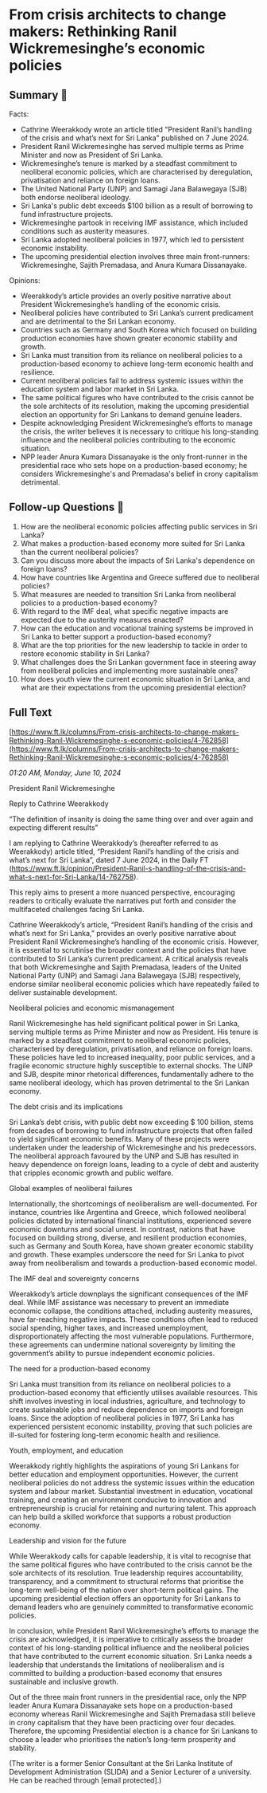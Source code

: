 # From crisis architects to change makers: Rethinking Ranil Wickremesinghe’s economic policies

## Summary 🤖

Facts:
- Cathrine Weerakkody wrote an article titled "President Ranil’s handling of the crisis and what’s next for Sri Lanka" published on 7 June 2024. 
- President Ranil Wickremesinghe has served multiple terms as Prime Minister and now as President of Sri Lanka.
- Wickremesinghe’s tenure is marked by a steadfast commitment to neoliberal economic policies, which are characterised by deregulation, privatisation and reliance on foreign loans.
- The United National Party (UNP) and Samagi Jana Balawegaya (SJB) both endorse neoliberal ideology.
- Sri Lanka's public debt exceeds $100 billion as a result of borrowing to fund infrastructure projects.
- Wickremesinghe partook in receiving IMF assistance, which included conditions such as austerity measures.
- Sri Lanka adopted neoliberal policies in 1977, which led to persistent economic instability.
- The upcoming presidential election involves three main front-runners: Wickremesinghe, Sajith Premadasa, and Anura Kumara Dissanayake.

Opinions:
- Weerakkody’s article provides an overly positive narrative about President Wickremesinghe’s handling of the economic crisis. 
- Neoliberal policies have contributed to Sri Lanka’s current predicament and are detrimental to the Sri Lankan economy. 
- Countries such as Germany and South Korea which focused on building production economies have shown greater economic stability and growth. 
- Sri Lanka must transition from its reliance on neoliberal policies to a production-based economy to achieve long-term economic health and resilience. 
- Current neoliberal policies fail to address systemic issues within the education system and labor market in Sri Lanka.
- The same political figures who have contributed to the crisis cannot be the sole architects of its resolution, making the upcoming presidential election an opportunity for Sri Lankans to demand genuine leaders.  
- Despite acknowledging President Wickremesinghe’s efforts to manage the crisis, the writer believes it is necessary to critique his long-standing influence and the neoliberal policies contributing to the economic situation. 
- NPP leader Anura Kumara Dissanayake is the only front-runner in the presidential race who sets hope on a production-based economy; he considers Wickremesinghe's and Premadasa's belief in crony capitalism detrimental.

## Follow-up Questions 🤖

1. How are the neoliberal economic policies affecting public services in Sri Lanka?
2. What makes a production-based economy more suited for Sri Lanka than the current neoliberal policies?
3. Can you discuss more about the impacts of Sri Lanka's dependence on foreign loans?
4. How have countries like Argentina and Greece suffered due to neoliberal policies?
5. What measures are needed to transition Sri Lanka from neoliberal policies to a production-based economy?
6. With regard to the IMF deal, what specific negative impacts are expected due to the austerity measures enacted?
7. How can the education and vocational training systems be improved in Sri Lanka to better support a production-based economy?
8. What are the top priorities for the new leadership to tackle in order to restore economic stability in Sri Lanka?
9. What challenges does the Sri Lankan government face in steering away from neoliberal policies and implementing more sustainable ones?
10. How does youth view the current economic situation in Sri Lanka, and what are their expectations from the upcoming presidential election?

## Full Text

[https://www.ft.lk/columns/From-crisis-architects-to-change-makers-Rethinking-Ranil-Wickremesinghe-s-economic-policies/4-762858](https://www.ft.lk/columns/From-crisis-architects-to-change-makers-Rethinking-Ranil-Wickremesinghe-s-economic-policies/4-762858)

*01:20 AM, Monday, June 10, 2024*

President Ranil Wickremesinghe

Reply to Cathrine Weerakkody

“The definition of insanity is doing the same thing over and over again and expecting different results”

I am replying to Cathrine Weerakkody’s (hereafter referred to as Weerakkody) article titled, “President Ranil’s handling of the crisis and what’s next for Sri Lanka”, dated 7 June 2024, in the Daily FT (https://www.ft.lk/opinion/President-Ranil-s-handling-of-the-crisis-and-what-s-next-for-Sri-Lanka/14-762758).

This reply aims to present a more nuanced perspective, encouraging readers to critically evaluate the narratives put forth and consider the multifaceted challenges facing Sri Lanka.

Cathrine Weerakkody’s article, “President Ranil’s handling of the crisis and what’s next for Sri Lanka,” provides an overly positive narrative about President Ranil Wickremesinghe’s handling of the economic crisis. However, it is essential to scrutinise the broader context and the policies that have contributed to Sri Lanka’s current predicament. A critical analysis reveals that both Wickremesinghe and Sajith Premadasa, leaders of the United National Party (UNP) and Samagi Jana Balawegaya (SJB) respectively, endorse similar neoliberal economic policies which have repeatedly failed to deliver sustainable development.

Neoliberal policies and economic mismanagement

Ranil Wickremesinghe has held significant political power in Sri Lanka, serving multiple terms as Prime Minister and now as President. His tenure is marked by a steadfast commitment to neoliberal economic policies, characterised by deregulation, privatisation, and reliance on foreign loans. These policies have led to increased inequality, poor public services, and a fragile economic structure highly susceptible to external shocks. The UNP and SJB, despite minor rhetorical differences, fundamentally adhere to the same neoliberal ideology, which has proven detrimental to the Sri Lankan economy.

The debt crisis and its implications

Sri Lanka’s debt crisis, with public debt now exceeding $ 100 billion, stems from decades of borrowing to fund infrastructure projects that often failed to yield significant economic benefits. Many of these projects were undertaken under the leadership of Wickremesinghe and his predecessors. The neoliberal approach favoured by the UNP and SJB has resulted in heavy dependence on foreign loans, leading to a cycle of debt and austerity that cripples economic growth and public welfare.

Global examples of neoliberal failures

Internationally, the shortcomings of neoliberalism are well-documented. For instance, countries like Argentina and Greece, which followed neoliberal policies dictated by international financial institutions, experienced severe economic downturns and social unrest. In contrast, nations that have focused on building strong, diverse, and resilient production economies, such as Germany and South Korea, have shown greater economic stability and growth. These examples underscore the need for Sri Lanka to pivot away from neoliberalism and towards a production-based economic model.

The IMF deal and sovereignty concerns

Weerakkody’s article downplays the significant consequences of the IMF deal. While IMF assistance was necessary to prevent an immediate economic collapse, the conditions attached, including austerity measures, have far-reaching negative impacts. These conditions often lead to reduced social spending, higher taxes, and increased unemployment, disproportionately affecting the most vulnerable populations. Furthermore, these agreements can undermine national sovereignty by limiting the government’s ability to pursue independent economic policies.

The need for a production-based economy

Sri Lanka must transition from its reliance on neoliberal policies to a production-based economy that efficiently utilises available resources. This shift involves investing in local industries, agriculture, and technology to create sustainable jobs and reduce dependence on imports and foreign loans. Since the adoption of neoliberal policies in 1977, Sri Lanka has experienced persistent economic instability, proving that such policies are ill-suited for fostering long-term economic health and resilience.

Youth, employment, and education

Weerakkody rightly highlights the aspirations of young Sri Lankans for better education and employment opportunities. However, the current neoliberal policies do not address the systemic issues within the education system and labour market. Substantial investment in education, vocational training, and creating an environment conducive to innovation and entrepreneurship is crucial for retaining and nurturing talent. This approach can help build a skilled workforce that supports a robust production economy.

Leadership and vision for the future

While Weerakkody calls for capable leadership, it is vital to recognise that the same political figures who have contributed to the crisis cannot be the sole architects of its resolution. True leadership requires accountability, transparency, and a commitment to structural reforms that prioritise the long-term well-being of the nation over short-term political gains. The upcoming presidential election offers an opportunity for Sri Lankans to demand leaders who are genuinely committed to transformative economic policies.

In conclusion, while President Ranil Wickremesinghe’s efforts to manage the crisis are acknowledged, it is imperative to critically assess the broader context of his long-standing political influence and the neoliberal policies that have contributed to the current economic situation. Sri Lanka needs a leadership that understands the limitations of neoliberalism and is committed to building a production-based economy that ensures sustainable and inclusive growth.

Out of the three main front runners in the presidential race, only the NPP leader Anura Kumara Dissanayake sets hope on a production-based economy whereas Ranil Wickremesinghe and Sajith Premadasa still believe in crony capitalism that they have been practicing over four decades. Therefore, the upcoming Presidential election is a chance for Sri Lankans to choose a leader who prioritises the nation’s long-term prosperity and stability.

(The writer is a former Senior Consultant at the Sri Lanka Institute of Development Administration (SLIDA) and a Senior Lecturer of a university. He can be reached through [email protected].)

